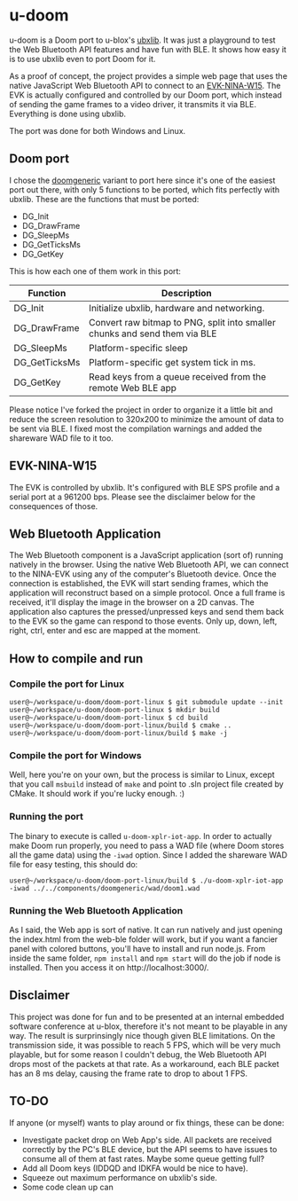 # u-doom
u-doom is a Doom port to u-blox's [ubxlib](https://github.com/u-blox/ubxlib). It was just a playground to test the Web Bluetooth API features and have fun with BLE. It shows how easy it is to use ubxlib even to port Doom for it.

As a proof of concept, the project provides a simple web page that uses the native JavaScript Web Bluetooth API to connect to an [EVK-NINA-W15](https://www.u-blox.com/en/product/evk-nina-w15). The EVK is actually configured and controlled by our Doom port, which instead of sending the game frames to a video driver, it transmits it via BLE. Everything is done using ubxlib.

The port was done for both Windows and Linux.

## Doom port
I chose the [doomgeneric](https://github.com/adfelippe/doomgeneric) variant to port here since it's one of the easiest port out there, with only 5 functions to be ported, which fits perfectly with ubxlib. These are the functions that must be ported:
* DG_Init
* DG_DrawFrame
* DG_SleepMs
* DG_GetTicksMs
* DG_GetKey

This is how each one of them work in this port:

|Function             |Description|
|---------------------|-----------|
|DG_Init              |Initialize ubxlib, hardware and networking.
|DG_DrawFrame         |Convert raw bitmap to PNG, split into smaller chunks and send them via BLE
|DG_SleepMs           |Platform-specific sleep
|DG_GetTicksMs        |Platform-specific get system tick in ms.
|DG_GetKey            |Read keys from a queue received from the remote Web BLE app

Please notice I've forked the project in order to organize it a little bit and reduce the screen resolution to 320x200 to minimize the amount of data to be sent via BLE. I fixed most the compilation warnings and added the shareware WAD file to it too.

## EVK-NINA-W15
The EVK is controlled by ubxlib. It's configured with BLE SPS profile and a serial port at a 961200 bps. Please see the disclaimer below for the consequences of those.

## Web Bluetooth Application
The Web Bluetooth component is a JavaScript application (sort of) running natively in the browser. Using the native Web Bluetooth API, we can connect to the NINA-EVK using any of the computer's Bluetooth device. Once the connection is established, the EVK will start sending frames, which the application will reconstruct based on a simple protocol. Once a full frame is received, it'll display the image in the browser on a 2D canvas. The application also captures the pressed/unpressed keys and send them back to the EVK so the game can respond to those events. Only up, down, left, right, ctrl, enter and esc are mapped at the moment.

## How to compile and run
### Compile the port for Linux
```shell
user@~/workspace/u-doom/doom-port-linux $ git submodule update --init
user@~/workspace/u-doom/doom-port-linux $ mkdir build
user@~/workspace/u-doom/doom-port-linux $ cd build
user@~/workspace/u-doom/doom-port-linux/build $ cmake ..
user@~/workspace/u-doom/doom-port-linux/build $ make -j
```

### Compile the port for Windows
Well, here you're on your own, but the process is similar to Linux, except that you call `msbuild` instead of `make` and point to .sln project file created by CMake. It should work if you're lucky enough. :)

### Running the port
The binary to execute is called `u-doom-xplr-iot-app`. In order to actually make Doom run properly, you need to pass a WAD file (where Doom stores all the game data) using the `-iwad` option. Since I added the shareware WAD file for easy testing, this should do:
```shell
user@~/workspace/u-doom/doom-port-linux/build $ ./u-doom-xplr-iot-app -iwad ../../components/doomgeneric/wad/doom1.wad
```

### Running the Web Bluetooth Application
As I said, the Web app is sort of native. It can run natively and just opening the index.html from the web-ble folder will work, but if you want a fancier panel with colored buttons, you'll have to install and run node.js. From inside the same folder, `npm install` and `npm start` will do the job if node is installed. Then you access it on http://localhost:3000/.

## Disclaimer
This project was done for fun and to be presented at an internal embedded software conference at u-blox, therefore it's not meant to be playable in any way. The result is surprinsingly nice though given BLE limitations. On the transmission side, it was possible to reach 5 FPS, which will be very much playable, but for some reason I couldn't debug, the Web Bluetooth API drops most of the packets at that rate. As a workaround, each BLE packet has an 8 ms delay, causing the frame rate to drop to about 1 FPS.

## TO-DO
If anyone (or myself) wants to play around or fix things, these can be done:
* Investigate packet drop on Web App's side. All packets are received correctly by the PC's BLE device, but the API seems to have issues to consume all of them at fast rates. Maybe some queue getting full?
* Add all Doom keys (IDDQD and IDKFA would be nice to have).
* Squeeze out maximum performance on ubxlib's side.
* Some code clean up can 